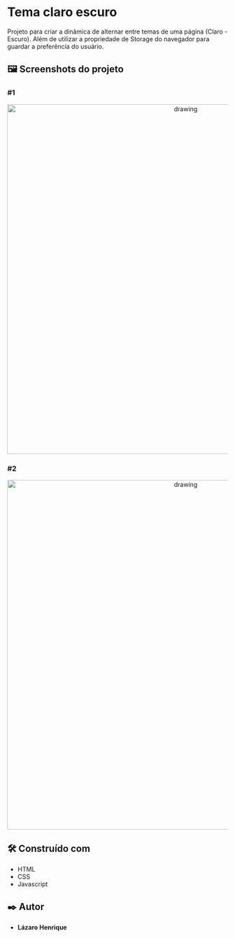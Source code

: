 # Tema claro escuro
 
Projeto para criar a dinâmica de alternar entre temas de uma página (Claro - Escuro). Além de 
utilizar a propriedade de Storage do navegador para guardar a preferência do usuário.

## 🖼 Screenshots do projeto

### #1 
<p align="center">
  <img align="center" src="https://user-images.githubusercontent.com/78514404/215202930-20dd6732-a100-472b-b5da-de71367a8075.PNG" alt="drawing" width="800"/>
</p>

### #2
<p align="center">
  <img align="center" src="https://user-images.githubusercontent.com/78514404/215202924-ccdf9578-65e1-4649-83b8-610e2e6e63bb.PNG" alt="drawing" width="800"/>
</p>

## 🛠️ Construído com

* HTML
* CSS
* Javascript

## ✒️ Autor

* **Lázaro Henrique** 

